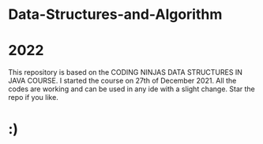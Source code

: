 # Data-Structures-and-Algorithm
# 2022
This repository is based on the CODING NINJAS DATA STRUCTURES IN JAVA COURSE.
I started the course on 27th of December 2021.
All the codes are working and can be used in any ide with a slight change.
Star the repo if you like.
# :)
